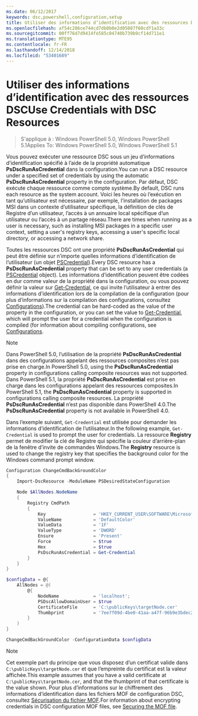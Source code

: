 ```yaml
---
ms.date: 06/12/2017
keywords: dsc,powershell,configuration,setup
title: Utiliser des informations d’identification avec des ressources DSC
ms.openlocfilehash: af54c286ce744cd7db0b0e2d05087f60cdf1a33c
ms.sourcegitcommit: 00ff76d7d9414fe585c04740b739b9cf14d711e1
ms.translationtype: MTE95
ms.contentlocale: fr-FR
ms.lasthandoff: 12/14/2018
ms.locfileid: "53401689"
---
```

# <a name="use-credentials-with-dsc-resources"></a><span data-ttu-id="21baa-103">Utiliser des informations d’identification avec des ressources DSC</span><span class="sxs-lookup"><span data-stu-id="21baa-103">Use Credentials with DSC Resources</span></span>

> <span data-ttu-id="21baa-104">S'applique à : Windows PowerShell 5.0, Windows PowerShell 5.1</span><span class="sxs-lookup"><span data-stu-id="21baa-104">Applies To: Windows PowerShell 5.0, Windows PowerShell 5.1</span></span>

<span data-ttu-id="21baa-105">Vous pouvez exécuter une ressource DSC sous un jeu d’informations d’identification spécifié à l’aide de la propriété automatique **PsDscRunAsCredential** dans la configuration.</span><span class="sxs-lookup"><span data-stu-id="21baa-105">You can run a DSC resource under a specified set of credentials by using the automatic **PsDscRunAsCredential** property in the configuration.</span></span>
<span data-ttu-id="21baa-106">Par défaut, DSC exécute chaque ressource comme compte système.</span><span class="sxs-lookup"><span data-stu-id="21baa-106">By default, DSC runs each resource as the system account.</span></span>
<span data-ttu-id="21baa-107">Voici les heures où l’exécution en tant qu’utilisateur est nécessaire, par exemple, l’installation de packages MSI dans un contexte d’utilisateur spécifique, la définition de clés de Registre d’un utilisateur, l’accès à un annuaire local spécifique d’un utilisateur ou l’accès à un partage réseau.</span><span class="sxs-lookup"><span data-stu-id="21baa-107">There are times when running as a user is necessary, such as installing MSI packages in a specific user context, setting a user's registry keys, accessing a user's specific local directory, or accessing a network share.</span></span>

<span data-ttu-id="21baa-108">Toutes les ressources DSC ont une propriété **PsDscRunAsCredential** qui peut être définie sur n’importe quelles informations d’identification de l’utilisateur (un objet [PSCredential](/dotnet/api/system.management.automation.pscredential)).</span><span class="sxs-lookup"><span data-stu-id="21baa-108">Every DSC resource has a **PsDscRunAsCredential** property that can be set to any user credentials (a [PSCredential](/dotnet/api/system.management.automation.pscredential) object).</span></span>
<span data-ttu-id="21baa-109">Les informations d’identification peuvent être codées en dur comme valeur de la propriété dans la configuration, ou vous pouvez définir la valeur sur [Get-Credential](/powershell/module/Microsoft.PowerShell.Security/Get-Credential), ce qui invite l’utilisateur à entrer des informations d’identification lors de la compilation de la configuration (pour plus d’informations sur la compilation des configurations, consultez [Configurations](configurations.md)).</span><span class="sxs-lookup"><span data-stu-id="21baa-109">The credential can be hard-coded as the value of the property in the configuration, or you can set the value to [Get-Credential](/powershell/module/Microsoft.PowerShell.Security/Get-Credential), which will prompt the user for a credential when the configuration is compiled (for information about compiling configurations, see [Configurations](configurations.md).</span></span>

> [!NOTE]
> <span data-ttu-id="21baa-110">Dans PowerShell 5.0, l’utilisation de la propriété **PsDscRunAsCredential** dans des configurations appelant des ressources composites n’est pas prise en charge.</span><span class="sxs-lookup"><span data-stu-id="21baa-110">In PowerShell 5.0, using the **PsDscRunAsCredential** property in configurations calling composite resources was not supported.</span></span>
> <span data-ttu-id="21baa-111">Dans PowerShell 5.1, la propriété **PsDscRunAsCredential** est prise en charge dans les configurations appelant des ressources composites.</span><span class="sxs-lookup"><span data-stu-id="21baa-111">In PowerShell 5.1, the **PsDscRunAsCredential** property is supported in configurations calling composite resources.</span></span>
> <span data-ttu-id="21baa-112">La propriété **PsDscRunAsCredential** n’est pas disponible dans PowerShell 4.0.</span><span class="sxs-lookup"><span data-stu-id="21baa-112">The **PsDscRunAsCredential** property is not available in PowerShell 4.0.</span></span>

<span data-ttu-id="21baa-113">Dans l’exemple suivant, `Get-Credential` est utilisée pour demander les informations d’identification de l’utilisateur.</span><span class="sxs-lookup"><span data-stu-id="21baa-113">In the following example, `Get-Credential` is used to prompt the user for credentials.</span></span>
<span data-ttu-id="21baa-114">La ressource **Registry** permet de modifier la clé de Registre qui spécifie la couleur d’arrière-plan de la fenêtre d’invite de commandes Windows.</span><span class="sxs-lookup"><span data-stu-id="21baa-114">The **Registry** resource is used to change the registry key that specifies the background color for the Windows command prompt window.</span></span>

```powershell
Configuration ChangeCmdBackGroundColor
{
    Import-DscResource -ModuleName PSDesiredStateConfiguration

    Node $AllNodes.NodeName
    {
        Registry CmdPath
        {
            Key                  = 'HKEY_CURRENT_USER\SOFTWARE\Microsoft\Command Processor'
            ValueName            = 'DefaultColor'
            ValueData            = '1F'
            ValueType            = 'DWORD'
            Ensure               = 'Present'
            Force                = $true
            Hex                  = $true
            PsDscRunAsCredential = Get-Credential
        }
    }
}

$configData = @{
    AllNodes = @(
        @{
            NodeName             = 'localhost';
            PSDscAllowDomainUser = $true
            CertificateFile      = 'C:\publicKeys\targetNode.cer'
            Thumbprint           = '7ee7f09d-4be0-41aa-a47f-96b9e3bdec25'
        }
    )
}

ChangeCmdBackGroundColor -ConfigurationData $configData
```

> [!NOTE]
> <span data-ttu-id="21baa-115">Cet exemple part du principe que vous disposez d’un certificat valide dans `C:\publicKeys\targetNode.cer` et que l’empreinte du certificat est la valeur affichée.</span><span class="sxs-lookup"><span data-stu-id="21baa-115">This example assumes that you have a valid certificate at `C:\publicKeys\targetNode.cer`, and that the thumbprint of that certificate is the value shown.</span></span>
> <span data-ttu-id="21baa-116">Pour plus d’informations sur le chiffrement des informations d’identification dans les fichiers MOF de configuration DSC, consultez [Sécurisation du fichier MOF](../pull-server/secureMOF.md).</span><span class="sxs-lookup"><span data-stu-id="21baa-116">For information about encrypting credentials in DSC configuration MOF files, see [Securing the MOF file](../pull-server/secureMOF.md).</span></span>
